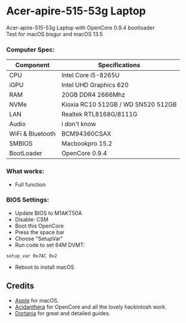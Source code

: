 # Acer-apire-515-53g Laptop
Acer-apire-515-53g Laptop with OpenCore 0.9.4 bootloader  
Test for macOS bisgur and macOS 13.5

### Computer Spec:

| Component        | Specifications                         |
| ---------------- | ---------------------------------------|
| CPU              | Intel Core i5-8265U                    |
| iGPU             | Intel UHD Graphics 620                 |
| RAM              |  20GB DDR4 2666Mhz                     |
| NVMe             | Kioxia RC10 512GB / WD SN520 512GB     |
| LAN              | Realtek RTL8168G/8111G                 |
| Audio            | i don't know                           |
| WiFi & Bluetooth | BCM94360CSAX                           |
| SMBIOS           | Macbookpro 15.2                        |
| BootLoader       | OpenCore 0.9.4                         |

### What works:

- Full function

### BIOS Settings:

* Update BIOS to M1AKT50A  
* Disable: CSM   
* Boot this OpenCore
* Press the space bar
* Choose "SetupVar"
* Run code to set 64M DVMT:
```
setup_var 0x7AC 0x2   
```
* Reboot to install macOS



## Credits

- [Apple](https://apple.com) for macOS.
- [Acidanthera](https://github.com/acidanthera) for OpenCore and all the lovely hackintosh work.
- [Dortania](https://github.com/dortania) for great and detailed guides.
